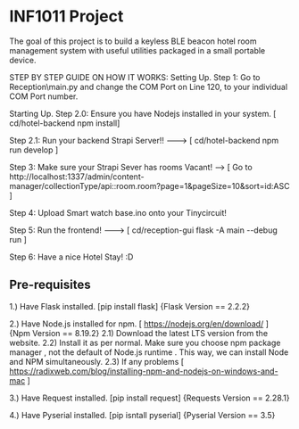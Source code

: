 # INF1011 Project

The goal of this project is to build a keyless BLE beacon hotel room management system with useful utilities packaged in a small portable device.

STEP BY STEP GUIDE ON HOW IT WORKS:
Setting Up.
Step 1: Go to Reception\main.py and change the COM Port on Line 120, to your individual COM Port number.

Starting Up.
Step 2.0: Ensure you have Nodejs installed in your system. [ cd/hotel-backend
npm install]

Step 2.1: Run your backend Strapi Server!! ---> [ cd/hotel-backend 
npm run develop ]

Step 3: Make sure your Strapi Sever has rooms Vacant! --> [ Go to http://localhost:1337/admin/content-manager/collectionType/api::room.room?page=1&pageSize=10&sort=id:ASC ]

Step 4: Upload Smart watch base.ino onto your Tinycircuit!

Step 5: Run the frontend! ---> [ cd/reception-gui flask -A main --debug run ]

Step 6: Have a nice Hotel Stay! :D

## Pre-requisites

1.) Have Flask installed. [pip install flask] {Flask Version == 2.2.2}

2.) Have Node.js installed for npm. [ https://nodejs.org/en/download/ ] {Npm Version == 8.19.2}
    2.1) Download the latest LTS version from the website.
    2.2) Install it as per normal. Make sure you choose npm package manager , not the default of Node.js runtime . This way, we can install Node and NPM simultaneously.
    2.3) If any problems [ https://radixweb.com/blog/installing-npm-and-nodejs-on-windows-and-mac ]

3.) Have Request installed. [pip install request] {Requests Version == 2.28.1}

4.) Have Pyserial installed. [pip isntall pyserial] {Pyserial Version == 3.5}
